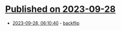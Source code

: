 # [Published on 2023-09-28](index.md)

* [2023-09-28, 06:10:40](https://lobste.rs/s/faeilh/backflip) - [backflip](https://www.youtube.com/watch?v=1zUJzzRu-xs)
